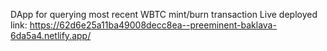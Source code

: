 DApp for querying most recent WBTC mint/burn transaction
Live deployed link: https://62d6e25a11ba49008decc8ea--preeminent-baklava-6da5a4.netlify.app/
